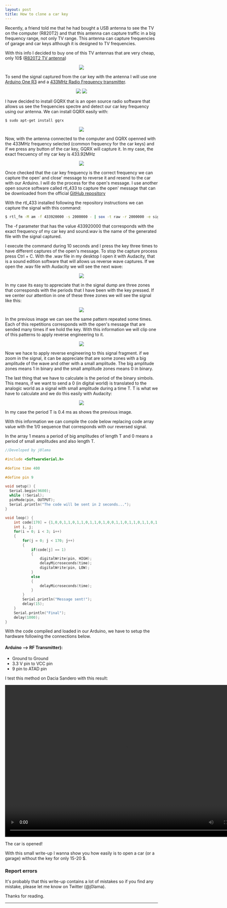 ```yaml
---
layout: post
title: How to clone a car key
---
```


Recently, a friend told me that he had bought a USB antenna to see the TV on the computer (R820T2) and that this antenna can capture traffic in a big frequency range, not only TV range. This antenna can capture frequencies of garage and car keys although it is designed to TV frequencies.

With this info I decided to buy one of this TV antennas that are very cheap, only 10$ ([R820T2 TV antenna](https://es.aliexpress.com/item/FW1S-New-USB-2-0-Digital-DVB-T-SDR-DAB-FM-HDTV-TV-Tuner-Receiver-Stick/32600825233.html?spm=a2g0s.11045068.rcmd404.2.266956a4uWrjNg&pvid=54eedbd9-24c7-42a3-9eed-ab60d3f9f07c&gps-id=detail404&scm=1007.16891.96945.0&scm-url=1007.16891.96945.0&scm_id=1007.16891.96945.0))

<p align="center">
	  <img src="/images/carkey/antenna.jpg">
</p>

To send the signal captured from the car key with the antenna I will use one [Arduino One R3](https://www.dx.com/p/uno-r3-development-board-microcontroller-mega328p-atmega16u2-compat-for-arduino-blue-black-2027231#.XAvpPnVKixu) and a [433MHz Radio Frequency transmitter](https://www.dx.com/p/rf-transmitter-receiver-module-433mhz-wireless-link-kit-w-spring-antennas-for-arduino-2057011#.XAvpVnVKixu).
<p align="center">
	  <img src="/images/carkey/arduino.jpg">
	  <img src="/images/carkey/module.jpg">
</p>

I have decided to install GQRX that is an open source radio software that allows us see the frequencies spectre and detect our car key frequency using our antenna.
We can install GQRX easily with:

```bash
$ sudo apt-get install gqrx
```
<p align="center">
	  <img src="/images/carkey/gqrx.jpg">
</p>

Now, with the antenna connected to the computer and GQRX openned with the 433MHz frequency selected (common frequency for the car keys) and if we press any button of the car key, GQRX will capture it. In my case, the exact frecuency of my car key is 433.92MHz
<p align="center">
	  <img src="/images/carkey/wave.png">
</p>

Once checked that the car key frequency is the correct frequency we can capture the open' and close' message to reverse it and resend to the car with our Arduino.
I will do the process for the open's message.
I use another open source software called rtl_433 to capture the open' message that can be downloaded from the official [GitHub repository](https://github.com/merbanan/rtl_433)

With the rtl_433 installed following the repository instructions we can capture the signal with this command:

```bash
$ rtl_fm -M am -f 433920000 -s 2000000 - | sox -t raw -r 2000000 -e signed-integer -b 16 -c 1 -V1 - sound.wav 
```
The -f parameter that has the value 433920000 that corresponds with the exact frequency of my car key and sound.wav is the name of the generated file with the signal captured.

I execute the command during 10 seconds and I press the key three times to have different captures of the open's message.
To stop the capture process press Ctrl + C.
With the .wav file in my desktop I open it with Audacity, that is a sound edition software that will allows us reverse wave captures.
If we open the .wav file with Audacity we will see the next wave:
<p align="center">
	  <img src="/images/carkey/auda1.png">
</p>

In my case its easy to appreciate that in the signal dump are three zones that corresponds with the periods that I have been with the key pressed.
If we center our attention in one of these three zones we will see the signal like this:

<p align="center">
	  <img src="/images/carkey/auda2.png">
</p>

In the previous image we can see the same pattern repeated some times. Each of this repetitions corresponds with the open's message that are sended many times if we hold the key.
With this information we will clip one of this patterns to apply reverse engineering to it.

<p align="center">
	  <img src="/images/carkey/auda3.png">
</p>

Now we hace to apply reverse engineering to this signal fragment.
if we zoom in the signal, it can be appreciate that are some zones with a big amplitude of the wave and other with a small amplitude. The big amplitude zones means 1 in binary and the small amplitude zones means 0 in binary.

The last thing that we have to calculate is the period of the binary simbols. This means, if we want to send a 0 (in digital world) is translated to the analogic world as a signal with small amplitude during a time T. T is what we have to calculate and we do this easily with Audacity:

<p align="center">
	  <img src="/images/carkey/auda4.png">
</p>

In my case the period T is 0.4 ms as shows the previous image.

With this information we can compile the code below replacing code array value with the 1/0 sequence that corresponds with our reversed signal.

In the array 1 means a period of big amplitudes of length T and 0 means a period of small amplitudes and also length T.

```cpp
//Developed by j0lama
 
#include <SoftwareSerial.h>
 
#define time 400
 
#define pin 9
 
void setup() {
  Serial.begin(9600);
  while (!Serial);
  pinMode(pin, OUTPUT);
  Serial.println("The code will be sent in 2 seconds...");
}
 
void loop() {
    int code[170] = {1,0,0,1,1,0,1,1,0,1,1,0,1,0,0,1,1,0,1,1,0,1,1,0,1,1,0,1,1,0,1,1,0,1,0,0,1,1,0,1,0,0,1,1,0,1,0,0,1,0,0,0,1,1,0,1,0,0,1,0,0,1,0,0,1,1,0,1,1,0,1,0,1,0,0,1,0,0,1,0,0,1,0,0,1,1,0,1,1,0,1,0,0,1,1,0,1,0,0,1,0,0,1,0,0,1,1,0,1,1,0,1,0,0,1,1,0,1,0,0,1,1,0,1,1,0,1,0,0,1,1,0,1,1,0,1,1,0,1,1,0,1,1,0,1,1,0,1,1,0,1,1,0,1,1,0,1,0,0,1,1,0,1,1,0,1,1,0,1,1};
    int i, j;
    for(i = 0; i < 3; i++)
    {
        for(j = 0; j < 170; j++)
        {
            if(code[j] == 1)
            {
                digitalWrite(pin, HIGH);
                delayMicroseconds(time);
                digitalWrite(pin, LOW);
            }
            else
            {
                delayMicroseconds(time);
            }
        }
        Serial.println("Message sent!");
        delay(15);
    }
    Serial.println("Final");
    delay(1000);
}
```

With the code compiled and loaded in our Arduino, we have to setup the hardware following the connections below.

#### Arduino --> RF Transmitter):

- Ground to Ground
- 3.3 V pin to VCC pin
- 9 pin to ATAD pin

I test this method on Dacia Sandero with this result:

<p align="center">
	<video width="800" height="500" controls>
	  <source type="video/mp4" src="https://raw.githubusercontent.com/j0lama/blog/master/images/carkey/car.mp4"></source>
	</video>
</p>

The car is opened!

With this small write-up I wanna show you how easily is to open a car (or a garage) without the key for only 15-20 $.

### Report errors
It's probably that this write-up contains a lot of mistakes so if you find any mistake, please let me know on Twitter (@j0lama).

Thanks for reading.

------